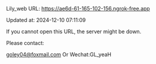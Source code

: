 Lily_web URL: https://ae6d-61-165-102-156.ngrok-free.app

Updated at: 2024-12-10 07:11:09

If you cannot open this URL, the server might be down.

Please contact: 

goley04@foxmail.com Or Wechat:GL_yeaH